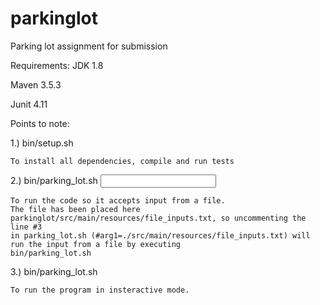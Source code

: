 # parkinglot
Parking lot assignment for submission

Requirements:
JDK 1.8

Maven 3.5.3

Junit 4.11

Points to note:

1.) bin/setup.sh

    To install all dependencies, compile and run tests
    
2.) bin/parking_lot.sh <input file>

    To run the code so it accepts input from a file. 
    The file has been placed here parkinglot/src/main/resources/file_inputs.txt, so uncommenting the line #3 
    in parking_lot.sh (#arg1=./src/main/resources/file_inputs.txt) will run the input from a file by executing
    bin/parking_lot.sh
    
3.) bin/parking_lot.sh

    To run the program in insteractive mode.
    
